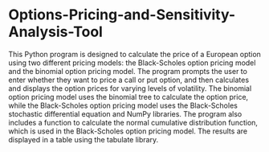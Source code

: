 # Options-Pricing-and-Sensitivity-Analysis-Tool
This Python program is designed to calculate the price of a European option using two different pricing models: the Black-Scholes 
option pricing model and the binomial option pricing model. The program prompts the user to enter whether they want to price a 
call or put option, and then calculates and displays the option prices for varying levels of volatility. The binomial option pricing 
model uses the binomial tree to calculate the option price, while the Black-Scholes option pricing model uses the Black-Scholes 
stochastic differential equation and NumPy libraries. The program also includes a function to calculate the normal cumulative distribution function, 
which is used in the Black-Scholes option pricing model. The results are displayed in a table using the tabulate library.
